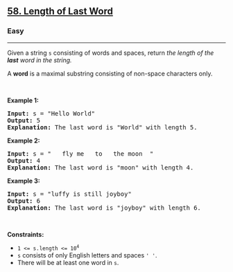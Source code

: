 <h2><a href="https://leetcode.com/problems/length-of-last-word">58. Length of Last Word</a></h2><h3>Easy</h3><hr><p>Given a string <code>s</code> consisting of words and spaces, return <em>the length of the <strong>last</strong> word in the string.</em></p>

<p>A <strong>word</strong> is a maximal <span data-keyword="substring-nonempty">substring</span> consisting of non-space characters only.</p>

<p>&nbsp;</p>
<p><strong class="example">Example 1:</strong></p>

<pre>
<strong>Input:</strong> s = &quot;Hello World&quot;
<strong>Output:</strong> 5
<strong>Explanation:</strong> The last word is &quot;World&quot; with length 5.
</pre>

<p><strong class="example">Example 2:</strong></p>

<pre>
<strong>Input:</strong> s = &quot;   fly me   to   the moon  &quot;
<strong>Output:</strong> 4
<strong>Explanation:</strong> The last word is &quot;moon&quot; with length 4.
</pre>

<p><strong class="example">Example 3:</strong></p>

<pre>
<strong>Input:</strong> s = &quot;luffy is still joyboy&quot;
<strong>Output:</strong> 6
<strong>Explanation:</strong> The last word is &quot;joyboy&quot; with length 6.
</pre>

<p>&nbsp;</p>
<p><strong>Constraints:</strong></p>

<ul>
	<li><code>1 &lt;= s.length &lt;= 10<sup>4</sup></code></li>
	<li><code>s</code> consists of only English letters and spaces <code>&#39; &#39;</code>.</li>
	<li>There will be at least one word in <code>s</code>.</li>
</ul>
